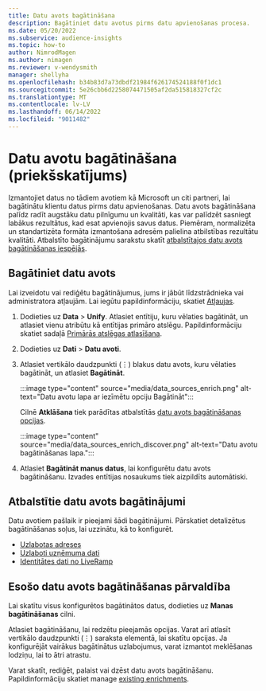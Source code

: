 ```yaml
---
title: Datu avots bagātināšana
description: Bagātiniet datu avotus pirms datu apvienošanas procesa.
ms.date: 05/20/2022
ms.subservice: audience-insights
ms.topic: how-to
author: NimrodMagen
ms.author: nimagen
ms.reviewer: v-wendysmith
manager: shellyha
ms.openlocfilehash: b34b83d7a73dbdf21984f626174524188f0f1dc1
ms.sourcegitcommit: 5e26cbb6d2258074471505af2da515818327cf2c
ms.translationtype: MT
ms.contentlocale: lv-LV
ms.lasthandoff: 06/14/2022
ms.locfileid: "9011482"
---
```

# <a name="enrichment-for-data-sources-preview"></a>Datu avotu bagātināšana (priekšskatījums)

Izmantojiet datus no tādiem avotiem kā Microsoft un citi partneri, lai bagātinātu klientu datus pirms datu apvienošanas. Datu avots bagātināšana palīdz radīt augstāku datu pilnīgumu un kvalitāti, kas var palīdzēt sasniegt labākus rezultātus, kad esat apvienojis savus datus. Piemēram, normalizēta un standartizēta formāta izmantošana adresēm palielina atbilstības rezultātu kvalitāti. Atbalstīto bagātinājumu sarakstu skatīt [atbalstītajos datu avots bagātināšanas iespējās](#supported-data-source-enrichments).

## <a name="enrich-a-data-source"></a>Bagātiniet datu avots

Lai izveidotu vai rediģētu bagātinājumus, jums ir jābūt līdzstrādnieka vai administratora atļaujām. Lai iegūtu papildinformāciju, skatiet [Atļaujas](permissions.md).  

1. Dodieties uz **Data** > **Unify**. Atlasiet entītiju, kuru vēlaties bagātināt, un atlasiet vienu atribūtu kā entītijas primāro atslēgu. Papildinformāciju skatiet sadaļā [Primārās atslēgas atlasīšana](map-entities.md#select-primary-key-and-semantic-type-for-attributes).

1. Dodieties uz **Dati** > **Datu avoti**.

1. Atlasiet vertikālo daudzpunkti (&vellip;) blakus datu avots, kuru vēlaties bagātināt, un atlasiet **Bagātināt**.

   :::image type="content" source="media/data_sources_enrich.png" alt-text="Datu avotu lapa ar iezīmētu opciju Bagātināt":::

   Cilnē **Atklāšana** tiek parādītas atbalstītās [datu avots bagātināšanas opcijas](#supported-data-source-enrichments).

   :::image type="content" source="media/data_sources_enrich_discover.png" alt-text="Datu avotu bagātināšanas lapa.":::

1. Atlasiet **Bagātināt manus datus**, lai konfigurētu datu avots bagātināšanu. Izvades entītijas nosaukums tiek aizpildīts automātiski.

## <a name="supported-data-source-enrichments"></a>Atbalstītie datu avots bagātinājumi

Datu avotiem pašlaik ir pieejami šādi bagātinājumi. Pārskatiet detalizētus bagātināšanas soļus, lai uzzinātu, kā to konfigurēt.

- [Uzlabotas adreses](enrichment-enhanced-addresses.md)
- [Uzlaboti uzņēmuma dati](enrichment-enhanced-company-data.md)
- [Identitātes dati no LiveRamp](enrichment-liveramp.md)

## <a name="manage-existing-data-source-enrichments"></a>Esošo datu avots bagātināšanas pārvaldība

Lai skatītu visus konfigurētos bagātinātos datus, dodieties uz **Manas bagātināšanas** cilni.

Atlasiet bagātināšanu, lai redzētu pieejamās opcijas. Varat arī atlasīt vertikālo daudzpunkti (&vellip;) saraksta elementā, lai skatītu opcijas. Ja konfigurējāt vairākus bagātinātus uzlabojumus, varat izmantot meklēšanas lodziņu, lai to ātri atrastu.

Varat skatīt, rediģēt, palaist vai dzēst datu avots bagātināšanu. Papildinformāciju skatiet manage [existing enrichments](enrichment-hub.md).
